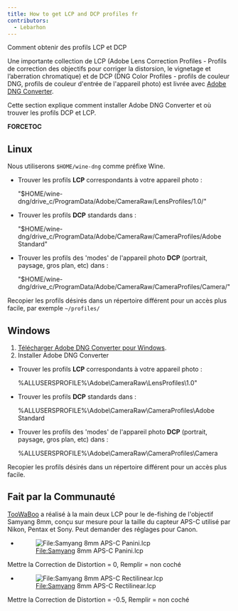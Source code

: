 ```yaml
---
title: How to get LCP and DCP profiles fr
contributors:
  - Lebarhon
---
```


<div class="pagetitle">

Comment obtenir des profils LCP et DCP

</div>

Une importante collection de LCP (Adobe Lens Correction Profiles -
Profils de correction des objectifs pour corriger la distorsion, le
vignetage et l’aberration chromatique) et de DCP (DNG Color Profiles -
profils de couleur DNG, profils de couleur d'entrée de l'appareil photo)
est livrée avec [Adobe DNG
Converter](http://supportdownloads.adobe.com/product.jsp?product=106&platform=Windows).

Cette section explique comment installer Adobe DNG Converter et où
trouver les profils DCP et LCP.

__FORCETOC__

## Linux

Nous utiliserons `$HOME/wine-dng` comme préfixe Wine.

- Trouver les profils **LCP** correspondants à votre appareil photo :

  
    "$HOME/wine-dng/drive_c/ProgramData/Adobe/CameraRaw/LensProfiles/1.0/"

- Trouver les profils **DCP** standards dans :

  
    "$HOME/wine-dng/drive_c/ProgramData/Adobe/CameraRaw/CameraProfiles/Adobe Standard"

- Trouver les profils des 'modes' de l'appareil photo **DCP** (portrait,
  paysage, gros plan, etc) dans :

  
    "$HOME/wine-dng/drive_c/ProgramData/Adobe/CameraRaw/CameraProfiles/Camera/"

Recopier les profils désirés dans un répertoire différent pour un accès
plus facile, par exemple `~/profiles/`

## Windows

1.  [Télécharger Adobe DNG Converter pour
    Windows](http://supportdownloads.adobe.com/product.jsp?product=106&platform=Windows).
2.  Installer Adobe DNG Converter

- Trouver les profils **LCP** correspondants à votre appareil photo :

  
    %ALLUSERSPROFILE%\Adobe\CameraRaw\LensProfiles\1.0"

- Trouver les profils **DCP** standards dans :

  
    %ALLUSERSPROFILE%\Adobe\CameraRaw\CameraProfiles\Adobe Standard

- Trouver les profils des 'modes' de l'appareil photo **DCP** (portrait,
  paysage, gros plan, etc) dans :

  
    %ALLUSERSPROFILE%\Adobe\CameraRaw\CameraProfiles\Camera

Recopier les profils désirés dans un répertoire différent pour un accès
plus facile.

## Fait par la Communauté

[TooWaBoo](https://discuss.pixls.us/u/toowaboo) a réalisé à la main deux
LCP pour le de-fishing de l'objectif Samyang 8mm, conçu sur mesure pour
la taille du capteur APS-C utilisé par Nikon, Pentax et Sony. Peut
demander des réglages pour Canon.

- <figure>
  <img src="Samyang_8mm_APS-C_Panini.lcp"
  title="File:Samyang 8mm APS-C Panini.lcp" />
  <figcaption><a href="File:Samyang">File:Samyang</a> 8mm APS-C
  Panini.lcp</figcaption>
  </figure>

  
Mettre la Correction de Distortion = 0, Remplir = non coché

- <figure>
  <img src="Samyang_8mm_APS-C_Rectilinear.lcp"
  title="File:Samyang 8mm APS-C Rectilinear.lcp" />
  <figcaption><a href="File:Samyang">File:Samyang</a> 8mm APS-C
  Rectilinear.lcp</figcaption>
  </figure>

  
Mettre la Correction de Distortion = -0.5, Remplir = non coché
